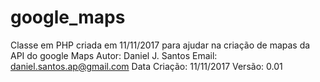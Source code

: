 # google_maps

Classe em PHP criada em 11/11/2017 para ajudar na criação de mapas da API do google Maps
Autor: Daniel J. Santos
Email: daniel.santos.ap@gmail.com
Data Criação: 11/11/2017
Versão: 0.01
